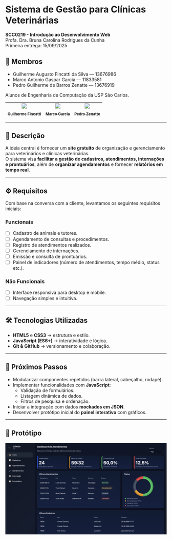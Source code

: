 # Sistema de Gestão para Clínicas Veterinárias  
**SCC0219 - Introdução ao Desenvolvimento Web**  
Profa. Dra. Bruna Carolina Rodrigues da Cunha  
Primeira entrega: 15/09/2025  

## 👥 Membros
- Guilherme Augusto Fincatti da Silva — 13676986  
- Marco Antonio Gaspar Garcia — 11833581  
- Pedro Guilherme de Barros Zenatte — 13676919  

Alunos de Engenharia de Computação da USP São Carlos.  

| [<img loading="lazy" src="https://avatars.githubusercontent.com/u/117095562?v=4" width=115><br><sub>Guilherme Fincatti</sub>](https://github.com/GuilhermeFincatti) | [<img loading="lazy" src="https://avatars.githubusercontent.com/u/105023846?v=4" width=115><br><sub>Marco Garcia</sub>](https://github.com/marcogarcia2) | [<img loading="lazy" src="https://avatars.githubusercontent.com/u/107310680?v=4" width=115><br><sub>Pedro Zenatte</sub>](https://github.com/pedrozenatte) |
| :---: | :---: | :---: |  

---

## 📌 Descrição
A ideia central é fornecer um **site gratuito** de organização e gerenciamento para veterinários e clínicas veterinárias.  
O sistema visa **facilitar a gestão de cadastros, atendimentos, internações e prontuários**, além de **organizar agendamentos** e fornecer **relatórios em tempo real**.  

---

## ⚙️ Requisitos  
Com base na conversa com a cliente, levantamos os seguintes requisitos iniciais:  

### Funcionais
- [ ] Cadastro de animais e tutores.  
- [ ] Agendamento de consultas e procedimentos.  
- [ ] Registro de atendimentos realizados.  
- [ ] Gerenciamento de internações.  
- [ ] Emissão e consulta de prontuários.  
- [ ] Painel de indicadores (número de atendimentos, tempo médio, status etc.).  

### Não Funcionais
- [ ] Interface responsiva para desktop e mobile.  
- [ ] Navegação simples e intuitiva.  

---

## 🛠️ Tecnologias Utilizadas
- **HTML5** e **CSS3** → estrutura e estilo.  
- **JavaScript (ES6+)** → interatividade e lógica.  
- **Git & GitHub** → versionamento e colaboração.  

---

## 🚀 Próximos Passos
- Modularizar componentes repetidos (barra lateral, cabeçalho, rodapé).  
- Implementar funcionalidades com **JavaScript**:  
  - Validação de formulários.  
  - Listagem dinâmica de dados.  
  - Filtros de pesquisa e ordenação.  
- Iniciar a integração com dados **mockados em JSON**.  
- Desenvolver protótipo inicial do **painel interativo** com gráficos.  

---

## 📸 Protótipo
![screenshot do dashboard](./images/dashboard.png)  
